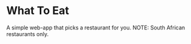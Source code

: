 # What To Eat
A simple web-app that picks a restaurant for you.
NOTE: South African restaurants only.

